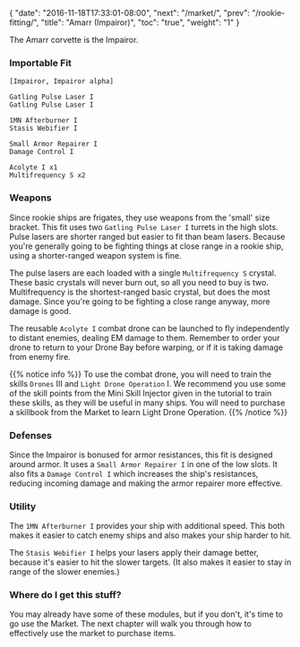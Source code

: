 {
  "date": "2016-11-18T17:33:01-08:00",
  "next": "/market/",
  "prev": "/rookie-fitting/",
  "title": "Amarr (Impairor)",
  "toc": "true",
  "weight": "1"
}

The Amarr corvette is the Impairor.

### Importable Fit
    [Impairor, Impairor alpha]
    
    Gatling Pulse Laser I
    Gatling Pulse Laser I

    1MN Afterburner I
    Stasis Webifier I

    Small Armor Repairer I
    Damage Control I

    Acolyte I x1
    Multifrequency S x2

### Weapons

Since rookie ships are frigates, they use weapons from the 'small' size bracket.
This fit uses two `Gatling Pulse Laser I` turrets in the high slots.
Pulse lasers are shorter ranged but easier to fit than beam lasers.
Because you're generally going to be fighting things at close range
in a rookie ship, using a shorter-ranged weapon system is fine.

The pulse lasers are each loaded with a single `Multifrequency S` crystal.
These basic crystals will never burn out, so all you need to buy is two.
Multifrequency is the shortest-ranged basic crystal, but does the most damage.
Since you're going to be fighting a close range anyway, more damage is good.

The reusable `Acolyte I` combat drone can be launched to fly independently to distant enemies,
dealing EM damage to them.  Remember to order your drone to return to your
Drone Bay before warping, or if it is taking damage from enemy fire.

{{% notice info %}}
To use the combat drone, you will need to train the skills `Drones` III and `Light Drone Operation` I.
We recommend you use some of the skill points from the Mini Skill Injector
given in the tutorial to train these skills, as they will be useful in many ships.
You will need to purchase a skillbook from the Market to learn Light Drone Operation.
{{% /notice %}}

### Defenses

Since the Impairor is bonused for armor resistances, this fit is designed around armor.
It uses a `Small Armor Repairer I` in one of the low slots. It also fits a `Damage Control I`
which increases the ship's resistances, reducing incoming damage and making the armor repairer
more effective.

### Utility

The `1MN Afterburner I` provides your ship with additional speed. This both makes it easier to
catch enemy ships and also makes your ship harder to hit.

The `Stasis Webifier I` helps your lasers apply their damage better, because it's easier to hit
the slower targets. (It also makes it easier to stay in range of the slower enemies.)

### Where do I get this stuff?

You may already have some of these modules, but if you don't, it's time to go use the Market.
The next chapter will walk you through how to effectively use the market to purchase items.
